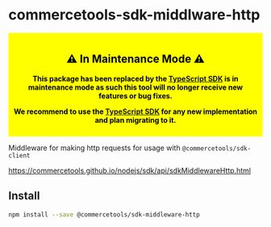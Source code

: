 # commercetools-sdk-middlware-http

<div style="background-color: yellow; color: black; padding: 10px; text-align: center; font-weight: bold;">
  <h2>⚠️ In Maintenance Mode ⚠️</h2>
  <p>
    This package has been replaced by the <a href="https://docs.commercetools.com/sdk/typescript-sdk">TypeScript SDK</a> is in maintenance mode as such this tool will no longer receive new features or bug fixes.
  </p>
  <p>
    We recommend to use the <a href="https://docs.commercetools.com/sdk/typescript-sdk">TypeScript SDK</a> for any new implementation and plan migrating to it.
  </p>
</div>

Middleware for making http requests for usage with `@commercetools/sdk-client`

https://commercetools.github.io/nodejs/sdk/api/sdkMiddlewareHttp.html

## Install

```bash
npm install --save @commercetools/sdk-middleware-http
```
